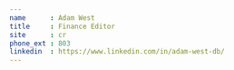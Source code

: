 ```yaml
---
name      : Adam West
title     : Finance Editor
site      : cr
phone_ext : 803
linkedin  : https://www.linkedin.com/in/adam-west-db/
---
```

